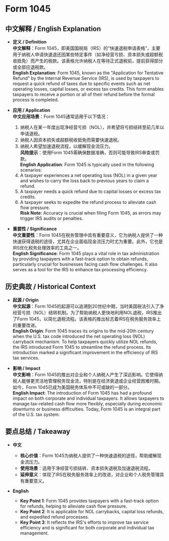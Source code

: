 # Form 1045

## 中文解释 / English Explanation

* **定义 / Definition**  
  **中文解释**：Form 1045，即美国国税局（IRS）的“快速退税申请表格”，主要用于纳税人申请快速退还因某些特定事件（如净经营亏损、资本损失或超额税收抵免）而产生的税款。该表格允许纳税人在等待正式退税前，提前获得部分或全部应退税款。  
  **English Explanation**: Form 1045, known as the "Application for Tentative Refund" by the Internal Revenue Service (IRS), is used by taxpayers to request a quick refund of taxes due to specific events such as net operating losses, capital losses, or excess tax credits. This form enables taxpayers to receive a portion or all of their refund before the formal process is completed.

* **应用 / Application**  
  **中文应用场景**：Form 1045通常适用于以下情况：  
  1. 纳税人在某一年度出现净经营亏损（NOL），并希望将亏损结转至前几年以申请退税。  
  2. 纳税人因资本损失或超额税收抵免而需要快速退税。  
  3. 纳税人希望加速退税流程，以缓解现金流压力。  
  **风险提示**：使用Form 1045需确保数据准确，否则可能导致IRS审查或罚款。  
  **English Application**: Form 1045 is typically used in the following scenarios:  
  1. A taxpayer experiences a net operating loss (NOL) in a given year and wishes to carry the loss back to previous years to claim a refund.  
  2. A taxpayer needs a quick refund due to capital losses or excess tax credits.  
  3. A taxpayer seeks to expedite the refund process to alleviate cash flow pressure.  
  **Risk Note**: Accuracy is crucial when filing Form 1045, as errors may trigger IRS audits or penalties.

* **重要性 / Significance**  
  **中文重要性**：Form 1045在税务管理中具有重要意义，它为纳税人提供了一种快速获得退税的途径，尤其在企业面临现金流压力时尤为重要。此外，它也是IRS优化税务处理效率的工具之一。  
  **English Significance**: Form 1045 plays a vital role in tax administration by providing taxpayers with a fast-track option to obtain refunds, particularly crucial for businesses facing cash flow challenges. It also serves as a tool for the IRS to enhance tax processing efficiency.

## 历史典故 / Historical Context

* **起源 / Origin**  
  **中文起源**：Form 1045的起源可以追溯到20世纪中期，当时美国税法引入了净经营亏损（NOL）结转机制。为了帮助纳税人更快地利用NOL退税，IRS推出了Form 1045，以简化退税流程。该表格的推出标志着IRS在税务服务效率上的重要改进。  
  **English Origin**: Form 1045 traces its origins to the mid-20th century when the U.S. tax code introduced the net operating loss (NOL) carryback mechanism. To help taxpayers quickly utilize NOL refunds, the IRS introduced Form 1045 to streamline the refund process. Its introduction marked a significant improvement in the efficiency of IRS tax services.

* **影响 / Impact**  
  **中文影响**：Form 1045的推出对企业和个人纳税人产生了深远影响。它使得纳税人能够更灵活地管理税务现金流，特别是在经济衰退或企业经营困难时期。如今，Form 1045已成为美国税务体系中不可或缺的一部分。  
  **English Impact**: The introduction of Form 1045 has had a profound impact on both corporate and individual taxpayers. It allows taxpayers to manage tax-related cash flow more flexibly, especially during economic downturns or business difficulties. Today, Form 1045 is an integral part of the U.S. tax system.

## 要点总结 / Takeaway

* **中文**  
  - **核心价值**：Form 1045为纳税人提供了一种快速退税的途径，帮助缓解现金流压力。  
  - **使用场景**：适用于净经营亏损结转、资本损失退税及加速退税流程。  
  - **延伸意义**：体现了IRS在税务服务效率上的改进，对企业和个人税务管理具有重要意义。

* **English**  
  - **Key Point 1**: Form 1045 provides taxpayers with a fast-track option for refunds, helping to alleviate cash flow pressure.  
  - **Key Point 2**: It is applicable for NOL carrybacks, capital loss refunds, and expedited refund processes.  
  - **Key Point 3**: It reflects the IRS's efforts to improve tax service efficiency and is significant for both corporate and individual tax management.